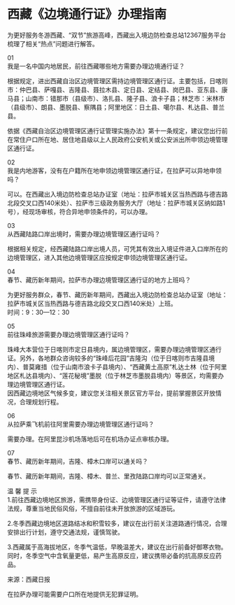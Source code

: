 # 西藏《边境通行证》办理指南  

为更好服务冬游西藏、“双节”旅游高峰，西藏出入境边防检查总站12367服务平台梳理了相关“热点”问题进行解答。  

01  
我是一名中国内地居民，前往西藏哪些地方需要办理边境通行证？  

根据规定，进出西藏自治区边境管理区需持边境管理区通行证。主要包括，日喀则市：仲巴县、萨嘎县、吉隆县、聂拉木县、定日县、定结县、岗巴县、亚东县、康马县；山南市：错那市（县级市）、洛扎县、隆子县、浪卡子县；林芝市：米林市（县级市）、朗县、墨脱县、察隅县；阿里地区：日土县、噶尔县、札达县、普兰县。  

依据《西藏自治区边境管理区通行证管理实施办法》第十一条规定，建议您出行前在常住户口所在地、居住地县级以上人民政府公安机关或公安派出所申领边境管理区通行证。  

02  
我是内地游客，没有在户籍所在地申领边境管理区通行证，在拉萨可以异地申领吗？  

可以。在西藏出入境边防检查总站办证室（地址：拉萨市城关区当热西路与德吉路北段交叉口西140米处）、拉萨市三级政务服务大厅（地址：拉萨市城关区纳如路1号），经现场审核，符合异地申领条件的，可以办理。  

03  
从西藏陆路口岸出境时，需要办理边境管理区通行证吗？  

根据相关规定，经西藏陆路口岸出境人员，可凭其有效出入境证件进入口岸所在的边境管理区，进入其他边境管理区应按规定申领边境管理区通行证。  

04  
春节、藏历新年期间，拉萨市办理边境管理区通行证的地方上班吗？  

为更好服务群众，春节、藏历新年期间，西藏出入境边防检查总站办证室（地址：拉萨市城关区当热西路与德吉路北段交叉口西140米处）上班。  
时间：9：30—12：30  

05  
前往珠峰旅游需要办理边境管理区通行证吗？  

珠峰大本营位于日喀则市定日县境内，属边境管理区，需要办理边境管理区通行证。另外，各地群众咨询较多的“珠峰后花园”吉隆沟（位于日喀则市吉隆县境内）、普莫雍措（位于山南市浪卡子县境内）、“西藏黄土高原”札达土林（位于阿里地区札达县境内）、“莲花秘境”墨脱（位于林芝市墨脱县境内）等景区，均需要办理边境管理区通行证。  
因西藏边境地区气候多变，建议您关注相关景区官方平台，提前掌握景区开放情况，合理规划行程。  

06  
从拉萨乘飞机前往阿里需要办理边境管理区通行证吗？  

需要办理。在阿里昆沙机场落地后可在机场办证点审核办理。  

07  
春节、藏历新年期间，吉隆、樟木口岸可以通关吗？  

春节、藏历新年期间，吉隆、樟木、普兰、里孜陆路口岸均可以正常通关。  

温 馨 提 示  
1.前往西藏边境地区旅游，需携带身份证、边境管理区通行证等证件，请遵守法律法规，尊重当地民俗风俗，不擅自前往未开放旅游的区域游玩。  

2.冬季西藏边境地区道路结冰和积雪较多，建议在出行前关注道路通行情况，合理安排出行计划，遵守交通法规，谨慎驾驶。  

3.西藏属于高海拔地区，冬季气温低，早晚温差大，建议在出行前备好御寒衣物。同时，冬季空气中含氧量更低，易产生高原反应，建议携带必备的抗高原反应药品。  

来源：西藏日报  

在拉萨办理可能需要户口所在地提供无犯罪证明。  